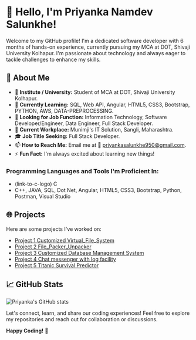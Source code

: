 
# 👋 Hello, I'm Priyanka Namdev Salunkhe!


Welcome to my GitHub profile! I'm a dedicated software developer with 6 months of hands-on experience, currently pursuing my MCA at DOT, Shivaji University Kolhapur. I'm passionate about technology and always eager to tackle challenges to enhance my skills.

## 🚀 About Me

- 🔭 **Institute / University:** Student of MCA at DOT, Shivaji University Kolhapur.
- 🌱 **Currently Learning:** SQL, Web API, Angular, HTML5, CSS3, Bootstrap, PYTHON, AWS, DATA-PREPROCESSING.
- 💬 **Looking for Job Function:** Information Technology, Software Developer/Engineer, Data Engineer, Full Stack Developer.
- 🏢 **Current Workplace:** Munimji's IT Solution, Sangli, Maharashtra.
- 🎓 **Job Title Seeking:** Full Stack Developer.
- 📫 **How to Reach Me:** Email me at 📧 priyankasalunkhe950@gmail.com.
- ⚡ **Fun Fact:** I'm always excited about learning new things!

### Programming Languages and Tools I'm Proficient In:

- (link-to-c-logo) C
-  C++, JAVA, SQL, Dot Net, Angular, HTML5, CSS3, Bootstrap, Python, Postman, Visual Studio


## 🌐 Projects

Here are some projects I've worked on:

- [Project 1 Customized Virtual_File_System](https://github.com/PRIYANKA-SALUNKHE9/Virtual_File_System)
- [Project 2 File_Packer_Unpacker](https://github.com/PRIYANKA-SALUNKHE9/File_Packer_Unpacker) 
- [Project 3 Customized Database Management System](https://github.com/PRIYANKA-SALUNKHE9/Database_Management_System)
- [Project 4 Chat messenger with log facility](https://github.com/PRIYANKA-SALUNKHE9/Chat_Messenger)
- [Project 5 Titanic Survival Predictor](https://github.com/PRIYANKA-SALUNKHE9/Titanic_Survival_Predictor) 


## 📈 GitHub Stats

![Priyanka's GitHub stats](https://github-readme-stats.vercel.app/api?username=PRIYANKA-SALUNKHE9&shohttps://github-readme-stats.vercel.app/api?PRIYANKA-SALUNKHE9=PRIYANKA-SALUNKHE9&show_icons=true&hide_title=true&count_private=true&theme=radical)

Let's connect, learn, and share our coding experiences! Feel free to explore my repositories and reach out for collaboration or discussions.

**Happy Coding!** 🚀
